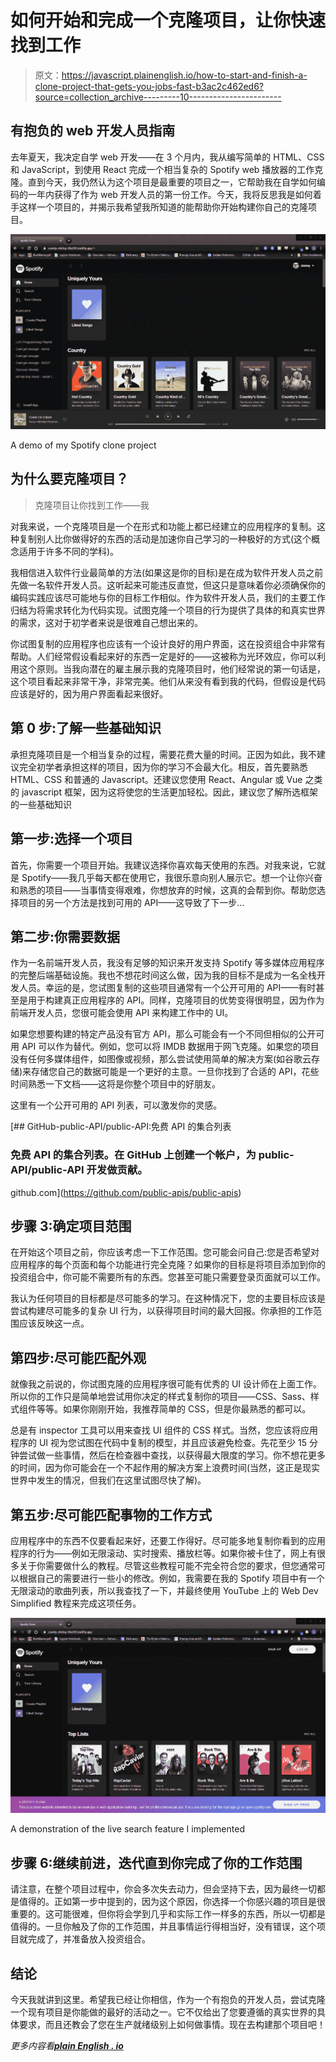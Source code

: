 # 如何开始和完成一个克隆项目，让你快速找到工作

> 原文：<https://javascript.plainenglish.io/how-to-start-and-finish-a-clone-project-that-gets-you-jobs-fast-b3ac2c462ed6?source=collection_archive---------10----------------------->

## 有抱负的 web 开发人员指南

去年夏天，我决定自学 web 开发——在 3 个月内，我从编写简单的 HTML、CSS 和 JavaScript，到使用 React 完成一个相当复杂的 Spotify web 播放器的工作克隆。直到今天，我仍然认为这个项目是最重要的项目之一，它帮助我在自学如何编码的一年内获得了作为 web 开发人员的第一份工作。今天，我将反思我是如何着手这样一个项目的，并揭示我希望我所知道的能帮助你开始构建你自己的克隆项目。

![](img/85280f47153a0738edb6b7a8d9e7d28e.png)

A demo of my Spotify clone project

## 为什么要克隆项目？

> 克隆项目让你找到工作——我

对我来说，一个克隆项目是一个在形式和功能上都已经建立的应用程序的复制。这种复制别人比你做得好的东西的活动是加速你自己学习的一种极好的方式(这个概念适用于许多不同的学科)。

我相信进入软件行业最简单的方法(如果这是你的目标)是在成为软件开发人员之前先做一名软件开发人员。这听起来可能违反直觉，但这只是意味着你必须确保你的编码实践应该尽可能地与你的目标工作相似。作为软件开发人员，我们的主要工作归结为将需求转化为代码实现。试图克隆一个项目的行为提供了具体的和真实世界的需求，这对于初学者来说是很难自己想出来的。

你试图复制的应用程序也应该有一个设计良好的用户界面，这在投资组合中非常有帮助。人们经常假设看起来好的东西一定是好的——这被称为光环效应，你可以利用这个原则。当我向潜在的雇主展示我的克隆项目时，他们经常说的第一句话是，这个项目看起来非常干净，非常完美。他们从来没有看到我的代码，但假设是代码应该是好的，因为用户界面看起来很好。

## 第 0 步:了解一些基础知识

承担克隆项目是一个相当复杂的过程，需要花费大量的时间。正因为如此，我不建议完全初学者承担这样的项目，因为你的学习不会最大化。相反，首先要熟悉 HTML、CSS 和普通的 Javascript。还建议您使用 React、Angular 或 Vue 之类的 javascript 框架，因为这将使您的生活更加轻松。因此，建议您了解所选框架的一些基础知识

## 第一步:选择一个项目

首先，你需要一个项目开始。我建议选择你喜欢每天使用的东西。对我来说，它就是 Spotify——我几乎每天都在使用它，我很乐意向别人展示它。想一个让你兴奋和熟悉的项目——当事情变得艰难，你想放弃的时候，这真的会帮到你。帮助您选择项目的另一个方法是找到可用的 API——这导致了下一步…

## 第二步:你需要数据

作为一名前端开发人员，我没有足够的知识来开发支持 Spotify 等多媒体应用程序的完整后端基础设施。我也不想花时间这么做，因为我的目标不是成为一名全栈开发人员。幸运的是，您试图复制的这些项目通常有一个公开可用的 API——有时甚至是用于构建真正应用程序的 API。同样，克隆项目的优势变得很明显，因为作为前端开发人员，您很可能会使用 API 来构建工作中的 UI。

如果您想要构建的特定产品没有官方 API，那么可能会有一个不同但相似的公开可用 API 可以作为替代。例如，您可以将 IMDB 数据用于网飞克隆。如果您的项目没有任何多媒体组件，如图像或视频，那么尝试使用简单的解决方案(如谷歌云存储)来存储您自己的数据可能是一个更好的主意。一旦你找到了合适的 API，花些时间熟悉一下文档——这将是你整个项目中的好朋友。

这里有一个公开可用的 API 列表，可以激发你的灵感。

[](https://github.com/public-apis/public-apis) [## GitHub-public-API/public-API:免费 API 的集合列表

### 免费 API 的集合列表。在 GitHub 上创建一个帐户，为 public-API/public-API 开发做贡献。

github.com](https://github.com/public-apis/public-apis) 

## 步骤 3:确定项目范围

在开始这个项目之前，你应该考虑一下工作范围。您可能会问自己:您是否希望对应用程序的每个页面和每个功能进行完全克隆？如果你的目标是将项目添加到你的投资组合中，你可能不需要所有的东西。您甚至可能只需要登录页面就可以工作。

我认为任何项目的目标都是尽可能多的学习。在这种情况下，您的主要目标应该是尝试构建尽可能多的复杂 UI 行为，以获得项目时间的最大回报。你承担的工作范围应该反映这一点。

## 第四步:尽可能匹配外观

就像我之前说的，你试图克隆的应用程序很可能有优秀的 UI 设计师在上面工作。所以你的工作只是简单地尝试用你决定的样式复制你的项目——CSS、Sass、样式组件等等。如果你刚刚开始，我推荐简单的 CSS，但是你最熟悉的都可以。

总是有 inspector 工具可以用来查找 UI 组件的 CSS 样式。当然，您应该将应用程序的 UI 视为您试图在代码中复制的模型，并且应该避免检查。先花至少 15 分钟尝试做一些事情，然后在检查器中查找，以获得最大限度的学习。你不想花更多的时间，因为你可能会在一个不起作用的解决方案上浪费时间(当然，这正是现实世界中发生的情况，但我们在这里试图尽快了解)。

## 第五步:尽可能匹配事物的工作方式

应用程序中的东西不仅要看起来好，还要工作得好。尽可能多地复制你看到的应用程序的行为——例如无限滚动、实时搜索、播放栏等。如果你被卡住了，网上有很多关于你需要做什么的教程。尽管这些教程可能不完全符合您的要求，但您通常可以根据自己的需要进行一些小的修改。例如，我需要在我的 Spotify 项目中有一个无限滚动的歌曲列表，所以我查找了一下，并最终使用 YouTube 上的 Web Dev Simplified 教程来完成这项任务。

![](img/94b3298007a3dc61d8fb15f0d63dcf8b.png)

A demonstration of the live search feature I implemented

## 步骤 6:继续前进，迭代直到你完成了你的工作范围

请注意，在整个项目过程中，你会多次失去动力，但会坚持下去，因为最终一切都是值得的。正如第一步中提到的，因为这个原因，你选择一个你感兴趣的项目是很重要的。这可能很难，但你将会学到几乎和实际工作一样多的东西，所以一切都是值得的。一旦你触及了你的工作范围，并且事情运行得相当好，没有错误，这个项目就完成了，并准备放入投资组合。

## 结论

今天我就讲到这里。希望我已经让你相信，作为一个有抱负的开发人员，尝试克隆一个现有项目是你能做的最好的活动之一。它不仅给出了您要遵循的真实世界的具体要求，而且还教会了您在生产就绪级别上如何做事情。现在去构建那个项目吧！

*更多内容看*[***plain English . io***](http://plainenglish.io/)